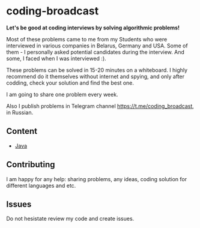 # coding-broadcast 
**Let's be good at coding interviews by solving algorithmic problems!**

Most of these problems came to me from my Students who were interviewed in various companies in Belarus, Germany and USA. Some of them - I personally asked potential candidates during the interview. And some, I faced when I was interviewed :).

These problems can be solved in 15-20 minutes on a whiteboard. I highly recommend do it themselves without internet and spying, and only after codding, check your solution and find the best one.

I am going to share one problem every week.

Also I publish problems in Telegram channel https://t.me/coding_broadcast, in Russian.

## Content
* [Java](java/README.MD)

## Contributing
I am happy for any help: sharing problems, any ideas, coding solution for different languages and etc.

## Issues
Do not hesistate review my code and create issues.
